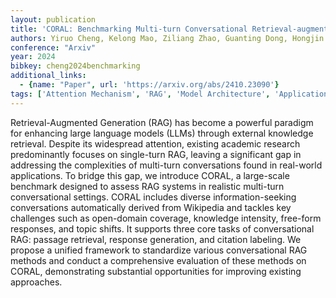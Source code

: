 ```yaml
---
layout: publication
title: 'CORAL: Benchmarking Multi-turn Conversational Retrieval-augmentation Generation'
authors: Yiruo Cheng, Kelong Mao, Ziliang Zhao, Guanting Dong, Hongjin Qian, Yongkang Wu, Tetsuya Sakai, Ji-rong Wen, Zhicheng Dou
conference: "Arxiv"
year: 2024
bibkey: cheng2024benchmarking
additional_links:
  - {name: "Paper", url: 'https://arxiv.org/abs/2410.23090'}
tags: ['Attention Mechanism', 'RAG', 'Model Architecture', 'Applications', 'Tools', 'Reinforcement Learning']
---
```

Retrieval-Augmented Generation (RAG) has become a powerful paradigm for
enhancing large language models (LLMs) through external knowledge retrieval.
Despite its widespread attention, existing academic research predominantly
focuses on single-turn RAG, leaving a significant gap in addressing the
complexities of multi-turn conversations found in real-world applications. To
bridge this gap, we introduce CORAL, a large-scale benchmark designed to assess
RAG systems in realistic multi-turn conversational settings. CORAL includes
diverse information-seeking conversations automatically derived from Wikipedia
and tackles key challenges such as open-domain coverage, knowledge intensity,
free-form responses, and topic shifts. It supports three core tasks of
conversational RAG: passage retrieval, response generation, and citation
labeling. We propose a unified framework to standardize various conversational
RAG methods and conduct a comprehensive evaluation of these methods on CORAL,
demonstrating substantial opportunities for improving existing approaches.
